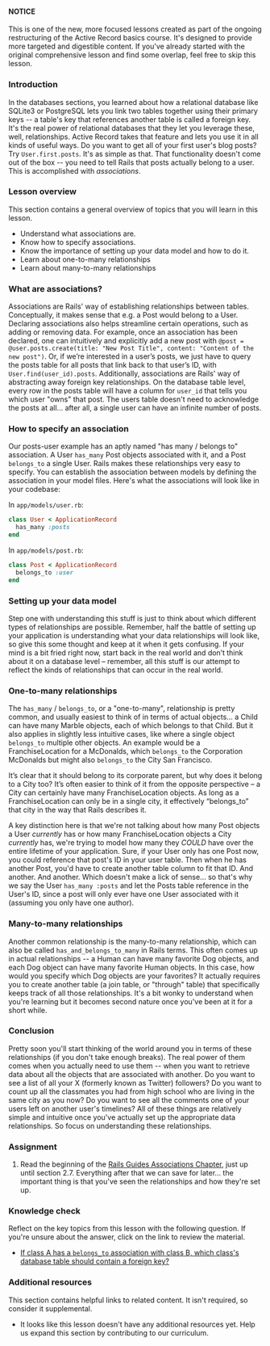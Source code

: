 <div class="lesson-note lesson-note--tip" markdown="1">

#### NOTICE

This is one of the new, more focused lessons created as part of the ongoing restructuring of the Active Record basics course. It's designed to provide more targeted and digestible content. If you've already started with the original comprehensive lesson and find some overlap, feel free to skip this lesson.
</div>

### Introduction

In the databases sections, you learned about how a relational database like SQLite3 or PostgreSQL lets you link two tables together using their primary keys -- a table's key that references another table is called a foreign key. It's the real power of relational databases that they let you leverage these, well, relationships. Active Record takes that feature and lets you use it in all kinds of useful ways. Do you want to get all of your first user's blog posts? Try `User.first.posts`. It's as simple as that. That functionality doesn't come out of the box -- you need to tell Rails that posts actually belong to a user. This is accomplished with *associations*.

### Lesson overview

This section contains a general overview of topics that you will learn in this lesson.

- Understand what associations are.
- Know how to specify associations.
- Know the importance of setting up your data model and how to do it.
- Learn about one-to-many relationships
- Learn about many-to-many relationships

### What are associations?

Associations are Rails' way of establishing relationships between tables. Conceptually, it makes sense that e.g. a Post would belong to a User. Declaring associations also helps streamline certain operations, such as adding or removing data. For example, once an association has been declared, one can intuitively and explicitly add a new post with `@post = @user.posts.create(title: "New Post Title", content: "Content of the new post")`. Or, if we’re interested in a user’s posts, we just have to query the posts table for all posts that link back to that user’s ID, with `User.find(user_id).posts`. Additionally, associations are Rails' way of abstracting away foreign key relationships. On the database table level, every row in the posts table will have a column for `user_id` that tells you which user "owns" that post. The users table doesn't need to acknowledge the posts at all... after all, a single user can have an infinite number of posts.

### How to specify an association

Our posts-user example has an aptly named "has many / belongs to" association. A User `has_many` Post objects associated with it, and a Post `belongs_to` a single User. Rails makes these relationships very easy to specify. You can establish the association between models by defining the association in your model files. Here's what the associations will look like in your codebase:

In `app/models/user.rb`:
```ruby
class User < ApplicationRecord
  has_many :posts
end
```
In `app/models/post.rb`:
```ruby
class Post < ApplicationRecord
  belongs_to :user
end
```

### Setting up your data model

Step one with understanding this stuff is just to think about which different types of relationships are possible. Remember, half the battle of setting up your application is understanding what your data relationships will look like, so give this some thought and keep at it when it gets confusing. If your mind is a bit fried right now, start back in the real world and don’t think about it on a database level – remember, all this stuff is our attempt to reflect the kinds of relationships that can occur in the real world.

### One-to-many relationships

The `has_many` / `belongs_to`, or a "one-to-many", relationship is pretty common, and usually easiest to think of in terms of actual objects... a Child can have many Marble objects, each of which belongs to that Child.  But it also applies in slightly less intuitive cases, like where a single object `belongs_to` multiple other objects.  An example would be a FranchiseLocation for a McDonalds, which `belongs_to` the Corporation McDonalds but might also `belongs_to` the City San Francisco.

It’s clear that it should belong to its corporate parent, but why does it belong to a City too? It’s often easier to think of it from the opposite perspective – a City can certainly have many FranchiseLocation objects. As long as a FranchiseLocation can only be in a single city, it effectively “belongs_to” that city in the way that Rails describes it.

A key distinction here is that we're not talking about how many Post objects a User *currently* has or how many FranchiseLocation objects a City *currently* has, we're trying to model how many they *COULD* have over the entire lifetime of your application. Sure, if your User only has one Post now, you could reference that post's ID in your user table.  Then when he has another Post, you'd have to create another table column to fit that ID. And another.  And another. Which doesn't make a lick of sense... so that's why we say the User `has_many :posts` and let the Posts table reference in the User's ID, since a post will only ever have one User associated with it (assuming you only have one author).

### Many-to-many relationships

Another common relationship is the many-to-many relationship, which can also be called `has_and_belongs_to_many` in Rails terms.  This often comes up in actual relationships -- a Human can have many favorite Dog objects, and each Dog object can have many favorite Human objects.  In this case, how would you specify which Dog objects are your favorites?  It actually requires you to create another table (a join table, or "through" table) that specifically keeps track of all those relationships.  It's a bit wonky to understand when you're learning but it becomes second nature once you've been at it for a short while.

### Conclusion

Pretty soon you'll start thinking of the world around you in terms of these relationships (if you don't take enough breaks).  The real power of them comes when you actually need to use them -- when you want to retrieve data about all the objects that are associated with another.  Do you want to see a list of all your X (formerly known as Twitter) followers?  Do you want to count up all the classmates you had from high school who are living in the same city as you now? Do you want to see all the comments one of your users left on another user's timelines? All of these things are relatively simple and intuitive once you've actually set up the appropriate data relationships. So focus on understanding these relationships.

### Assignment

<div class="lesson-content__panel" markdown="1">

1. Read the beginning of the [Rails Guides Associations Chapter](http://guides.rubyonrails.org/association_basics.html), just up until section 2.7.  Everything after that we can save for later... the important thing is that you've seen the relationships and how they're set up.

</div>

### Knowledge check

Reflect on the key topics from this lesson with the following question. If you're unsure about the answer, click on the link to review the material.

- [If class A has a `belongs_to` association with class B, which class's database table should contain a foreign key?](https://guides.rubyonrails.org/association_basics.html#choosing-between-belongs-to-and-has-one)

### Additional resources

This section contains helpful links to related content. It isn't required, so consider it supplemental.

- It looks like this lesson doesn't have any additional resources yet. Help us expand this section by contributing to our curriculum.